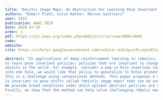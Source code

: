 ```yaml
---
title: "Deictic Image Maps: An Abstraction For Learning Pose Invariant Manipulation Policies"
authors: "Robert Platt, Colin Kohler, Marcus Gualtieri"
year: 2019
publication: AAAI 2019
date: 2020-07-20
order: 1
pdf: https://ojs.aaai.org/index.php/AAAI/article/view/4806/4684 
code: 
website: 
cite: https://scholar.googleusercontent.com/scholar.bib?q=info:em1sR7zo7O8J:scholar.google.com/&output=citation&scisdr=CgXlfr8lEIi0gms_-EM:AAGBfm0AAAAAYuA54EO-BoPI__eAiuQ3fxfo6G3usi9e&scisig=AAGBfm0AAAAAYuA54OSYmCXyw08SJAn8vRdmB_-Qrmng&scisf=4&ct=citation&cd=-1&hl=en 

abstract: "In applications of deep reinforcement learning to robotics, it is often the case that we want 
to learn pose invariant policies: policies that are invariant to changes in the position and orientation of 
objects in the world. For example, consider a peg-in-hole insertion task. If the agent learns to insert a peg
into one hole, we would like that policy to generalize to holes presented in different poses. Unfortunately, 
this is a challenge using conventional methods. This paper proposes a novel state and action abstraction that 
is invariant to pose shifts called *deictic image maps* that can be used with deep reinforcement learning. 
We provide broad conditions under which optimal abstract policies are optimal for the underlying system. 
Finally, we show that the method can help solve challenging robotic manipulation problems." 
---
```


